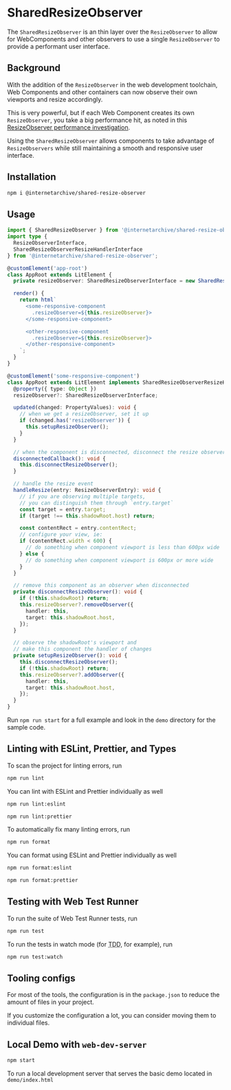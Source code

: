 # SharedResizeObserver

The `SharedResizeObserver` is an thin layer over the `ResizeObserver` to allow for WebComponents and other observers to use a single `ResizeObserver` to provide a performant user interface.

## Background

With the addition of the `ResizeObserver` in the web development toolchain, Web Components and other containers can now observe their own viewports and resize accordingly.

This is very powerful, but if each Web Component creates its own `ResizeObserver`, you take a big performance hit, as noted in this [ResizeObserver performance investigation](https://groups.google.com/a/chromium.org/g/blink-dev/c/z6ienONUb5A/m/F5-VcUZtBAAJ).

Using the `SharedResizeObserver` allows components to take advantage of `ResizeObservers` while still maintaining a smooth and responsive user interface.


## Installation
```bash
npm i @internetarchive/shared-resize-observer
```

## Usage
```ts
import { SharedResizeObserver } from '@internetarchive/shared-resize-observer';
import type {
  ResizeObserverInterface,
  SharedResizeObserverResizeHandlerInterface
} from '@internetarchive/shared-resize-observer';

@customElement('app-root')
class AppRoot extends LitElement {
  private resizeObserver: SharedResizeObserverInterface = new SharedResizeObserver();

  render() {
    return html`
      <some-responsive-component
        .resizeObserver=${this.resizeObserver}>
      </some-responsive-component>

      <other-responsive-component
        .resizeObserver=${this.resizeObserver}>
      </other-responsive-component>
    `;
  }
}

@customElement('some-responsive-component')
class AppRoot extends LitElement implements SharedResizeObserverResizeHandlerInterface {
  @property({ type: Object })
  resizeObserver?: SharedResizeObserverInterface;

  updated(changed: PropertyValues): void {
    // when we get a resizeObserver, set it up
    if (changed.has('resizeObserver')) {
      this.setupResizeObserver();
    }
  }

  // when the component is disconnected, disconnect the resize observer
  disconnectedCallback(): void {
    this.disconnectResizeObserver();
  }

  // handle the resize event
  handleResize(entry: ResizeObserverEntry): void {
    // if you are observing multiple targets,
    // you can distinguish them through `entry.target`
    const target = entry.target;
    if (target !== this.shadowRoot.host) return;

    const contentRect = entry.contentRect;
    // configure your view, ie:
    if (contentRect.width < 600) {
      // do something when component viewport is less than 600px wide
    } else {
      // do something when component viewport is 600px or more wide
    }
  }

  // remove this component as an observer when disconnected
  private disconnectResizeObserver(): void {
    if (!this.shadowRoot) return;
    this.resizeObserver?.removeObserver({
      handler: this,
      target: this.shadowRoot.host,
    });
  }

  // observe the shadowRoot's viewport and
  // make this component the handler of changes
  private setupResizeObserver(): void {
    this.disconnectResizeObserver();
    if (!this.shadowRoot) return;
    this.resizeObserver?.addObserver({
      handler: this,
      target: this.shadowRoot.host,
    });
  }
}
```

Run `npm run start` for a full example and look in the `demo` directory for the sample code.

## Linting with ESLint, Prettier, and Types
To scan the project for linting errors, run
```bash
npm run lint
```

You can lint with ESLint and Prettier individually as well
```bash
npm run lint:eslint
```
```bash
npm run lint:prettier
```

To automatically fix many linting errors, run
```bash
npm run format
```

You can format using ESLint and Prettier individually as well
```bash
npm run format:eslint
```
```bash
npm run format:prettier
```

## Testing with Web Test Runner
To run the suite of Web Test Runner tests, run
```bash
npm run test
```

To run the tests in watch mode (for <abbr title="test driven development">TDD</abbr>, for example), run

```bash
npm run test:watch
```


## Tooling configs

For most of the tools, the configuration is in the `package.json` to reduce the amount of files in your project.

If you customize the configuration a lot, you can consider moving them to individual files.

## Local Demo with `web-dev-server`
```bash
npm start
```
To run a local development server that serves the basic demo located in `demo/index.html`
